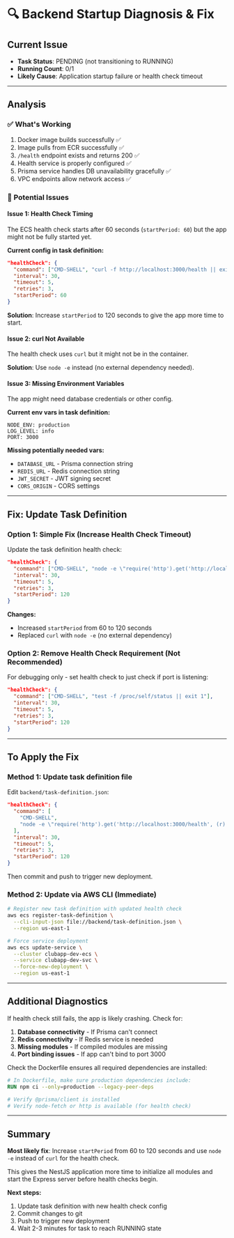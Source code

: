 # 🔍 Backend Startup Diagnosis & Fix

## Current Issue
- **Task Status**: PENDING (not transitioning to RUNNING)
- **Running Count**: 0/1
- **Likely Cause**: Application startup failure or health check timeout

---

## Analysis

### ✅ What's Working
1. Docker image builds successfully ✅
2. Image pulls from ECR successfully ✅
3. `/health` endpoint exists and returns 200 ✅
4. Health service is properly configured ✅
5. Prisma service handles DB unavailability gracefully ✅
6. VPC endpoints allow network access ✅

### 🔴 Potential Issues

#### Issue 1: Health Check Timing
The ECS health check starts after 60 seconds (`startPeriod: 60`) but the app might not be fully started yet.

**Current config in task definition:**
```json
"healthCheck": {
  "command": ["CMD-SHELL", "curl -f http://localhost:3000/health || exit 1"],
  "interval": 30,
  "timeout": 5,
  "retries": 3,
  "startPeriod": 60
}
```

**Solution**: Increase `startPeriod` to 120 seconds to give the app more time to start.

#### Issue 2: curl Not Available
The health check uses `curl` but it might not be in the container.

**Solution**: Use `node -e` instead (no external dependency needed).

#### Issue 3: Missing Environment Variables
The app might need database credentials or other config.

**Current env vars in task definition:**
```
NODE_ENV: production
LOG_LEVEL: info
PORT: 3000
```

**Missing potentially needed vars:**
- `DATABASE_URL` - Prisma connection string
- `REDIS_URL` - Redis connection string  
- `JWT_SECRET` - JWT signing secret
- `CORS_ORIGIN` - CORS settings

---

## Fix: Update Task Definition

### Option 1: Simple Fix (Increase Health Check Timeout)

Update the task definition health check:

```json
"healthCheck": {
  "command": ["CMD-SHELL", "node -e \"require('http').get('http://localhost:3000/health', (r) => {if (r.statusCode !== 200) throw new Error(r.statusCode)})\" || exit 1"],
  "interval": 30,
  "timeout": 5,
  "retries": 3,
  "startPeriod": 120
}
```

**Changes:**
- Increased `startPeriod` from 60 to 120 seconds
- Replaced `curl` with `node -e` (no external dependency)

### Option 2: Remove Health Check Requirement (Not Recommended)

For debugging only - set health check to just check if port is listening:

```json
"healthCheck": {
  "command": ["CMD-SHELL", "test -f /proc/self/status || exit 1"],
  "interval": 30,
  "timeout": 5,
  "retries": 3,
  "startPeriod": 120
}
```

---

## To Apply the Fix

### Method 1: Update task definition file

Edit `backend/task-definition.json`:

```json
"healthCheck": {
  "command": [
    "CMD-SHELL",
    "node -e \"require('http').get('http://localhost:3000/health', (r) => {if (r.statusCode !== 200) throw new Error(r.statusCode)})\" || exit 1"
  ],
  "interval": 30,
  "timeout": 5,
  "retries": 3,
  "startPeriod": 120
}
```

Then commit and push to trigger new deployment.

### Method 2: Update via AWS CLI (Immediate)

```bash
# Register new task definition with updated health check
aws ecs register-task-definition \
  --cli-input-json file://backend/task-definition.json \
  --region us-east-1

# Force service deployment
aws ecs update-service \
  --cluster clubapp-dev-ecs \
  --service clubapp-dev-svc \
  --force-new-deployment \
  --region us-east-1
```

---

## Additional Diagnostics

If health check still fails, the app is likely crashing. Check for:

1. **Database connectivity** - If Prisma can't connect
2. **Redis connectivity** - If Redis service is needed
3. **Missing modules** - If compiled modules are missing
4. **Port binding issues** - If app can't bind to port 3000

Check the Dockerfile ensures all required dependencies are installed:

```dockerfile
# In Dockerfile, make sure production dependencies include:
RUN npm ci --only=production --legacy-peer-deps

# Verify @prisma/client is installed
# Verify node-fetch or http is available (for health check)
```

---

## Summary

**Most likely fix**: Increase `startPeriod` from 60 to 120 seconds and use `node -e` instead of `curl` for the health check.

This gives the NestJS application more time to initialize all modules and start the Express server before health checks begin.

**Next steps:**
1. Update task definition with new health check config
2. Commit changes to git
3. Push to trigger new deployment
4. Wait 2-3 minutes for task to reach RUNNING state